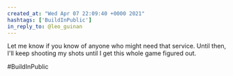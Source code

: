 ```yaml
---
created_at: "Wed Apr 07 22:09:40 +0000 2021"
hashtags: ['BuildInPublic']
in_reply_to: @leo_guinan
---
```


Let me know if you know of anyone who might need that service. Until then, I'll keep shooting my shots until I get this whole game figured out. 

#BuildInPublic